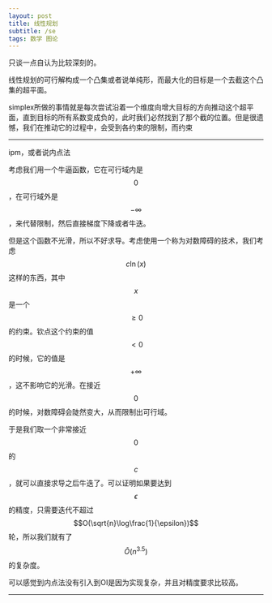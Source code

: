 ```yaml
---
layout: post
title: 线性规划
subtitle: /se
tags: 数学 图论
---
```


只谈一点自认为比较深刻的。

线性规划的可行解构成一个凸集或者说单纯形，而最大化的目标是一个去截这个凸集的超平面。

simplex所做的事情就是每次尝试沿着一个维度向增大目标的方向推动这个超平面，直到目标的所有系数变成负的，此时我们必然找到了那个截的位置。但是很遗憾，我们在推动它的过程中，会受到各约束的限制，而约束

-----

ipm，或者说内点法

考虑我们用一个牛逼函数，它在可行域内是$$0$$，在可行域外是$$-\infty$$，来代替限制，然后直接梯度下降或者牛迭。

但是这个函数不光滑，所以不好求导。考虑使用一个称为对数障碍的技术，我们考虑$$c\ln(x)$$这样的东西，其中$$x$$是一个$$\geq 0$$的约束。钦点这个约束的值$$<0$$的时候，它的值是$$+\infty$$，这不影响它的光滑。在接近$$0$$的时候，对数障碍会陡然变大，从而限制出可行域。

于是我们取一个非常接近$$0$$的$$c$$，就可以直接求导之后牛迭了。可以证明如果要达到$$\epsilon$$的精度，只需要迭代不超过$$O(\sqrt{n}\log\frac{1}{\epsilon})$$轮，所以我们就有了$$\tilde{O}(n^{3.5})$$的复杂度。

可以感觉到内点法没有引入到OI是因为实现复杂，并且对精度要求比较高。

-----

